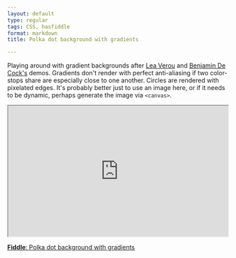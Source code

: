 ```yaml
---
layout: default
type: regular
tags: CSS, hasfiddle
format: markdown
title: Polka dot background with gradients

---
```

Playing around with gradient backgrounds after [Lea Verou](http://leaverou.me/demos/css3-patterns.html) and [Benjamin De Cock's](http://playground.deaxon.com/css/textured-tablecloth-background/) demos. Gradients don't render with perfect anti-aliasing if two color-stops share are especially close to one another. Circles are rendered with pixelated edges.  It's probably better just to use an image here, or if it needs to be dynamic, perhaps generate the image via `<canvas>`.

<iframe style="width: 100%; height: 300px" src="http://jsfiddle.net/desandro/5QbfH/embedded/result,css"> </iframe>

[**Fiddle**: Polka dot background with gradients](http://jsfiddle.net/desandro/5QbfH)